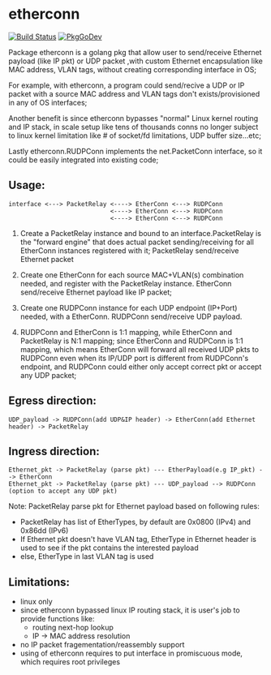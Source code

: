# etherconn
[![Build Status](https://travis-ci.org/hujun-open/etherconn.svg?branch=master)](https://travis-ci.org/hujun-open/etherconn)
[![PkgGoDev](https://pkg.go.dev/badge/github.com/hujun-open/etherconn)](https://pkg.go.dev/github.com/hujun-open/etherconn)

Package etherconn is a golang pkg that allow user to send/receive Ethernet
payload (like IP pkt) or UDP packet ,with custom Ethernet encapsulation like
MAC address, VLAN tags, without creating corresponding interface in OS;

For example, with etherconn, a program could send/recive a UDP or IP packet
with a source MAC address and VLAN tags don't exists/provisioned in any of OS
interfaces;

Another benefit is since etherconn bypasses "normal" Linux kernel routing and
IP stack, in scale setup like tens of thousands conns no longer subject to
linux kernel limitation like # of socket/fd limitations, UDP buffer size...etc;

Lastly etherconn.RUDPConn implements the net.PacketConn interface,
so it could be easily integrated into existing code;

## Usage:

	interface <---> PacketRelay <----> EtherConn <---> RUDPConn
	                            <----> EtherConn <---> RUDPConn
	                            <----> EtherConn <---> RUDPConn


1. Create a PacketRelay instance and bound to an interface.PacketRelay is the
"forward engine" that does actual packet sending/receiving for all EtherConn
instances registered with it; PacketRelay send/receive Ethernet packet

2. Create one EtherConn for each source MAC+VLAN(s) combination needed,
and register with the PacketRelay instance. EtherConn send/receive Ethernet
payload like IP packet;

3. Create one RUDPConn instance for each UDP endpoint (IP+Port) needed, with a
EtherConn. RUDPConn send/receive UDP payload.

4. RUDPConn and EtherConn is 1:1 mapping, while EtherConn and PacketRelay is
N:1 mapping; since EtherConn and RUDPConn is 1:1 mapping, which means EtherConn
will forward all received UDP pkts to RUDPConn even when its IP/UDP port is
different from RUDPConn's endpoint, and RUDPConn could either only accept correct
pkt or accept any UDP packet;


## Egress direction:

	UDP_payload -> RUDPConn(add UDP&IP header) -> EtherConn(add Ethernet header) -> PacketRelay

## Ingress direction:

	Ethernet_pkt -> PacketRelay (parse pkt) --- EtherPayload(e.g IP_pkt) --> EtherConn
	Ethernet_pkt -> PacketRelay (parse pkt) --- UDP_payload --> RUDPConn (option to accept any UDP pkt)

Note: PacketRelay parse pkt for Ethernet payload based on following rules:

* PacketRelay has list of EtherTypes, by default are  0x0800 (IPv4) and 0x86dd (IPv6)
* If Ethernet pkt doesn't have VLAN tag, EtherType in Ethernet header is used to see if the pkt contains the interested payload
* else, EtherType in last VLAN tag is used 

## Limitations:

* linux only
* since etherconn bypassed linux IP routing stack, it is user's job to provide functions like:
    * routing next-hop lookup
    * IP -> MAC address resolution
* no IP packet fragementation/reassembly support
* using of etherconn requires to put interface in promiscuous mode, which requires root privileges
